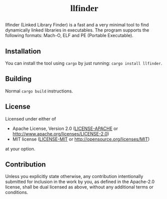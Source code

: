 # <p align="center" style="font-family: sans-monospace"> llfinder

llfinder (Linked Library Finder) is a fast and a very minimal tool to find dynamically linked libraries
in executables. The program supports the following formats: Mach-O, ELF and PE (Portable Executable).

## Installation

You can install the tool using `cargo` by just running: `cargo install llfinder`.

## Building

Normal `cargo build` instructions.

## License

Licensed under either of

 * Apache License, Version 2.0
   ([LICENSE-APACHE](LICENSE-APACHE) or http://www.apache.org/licenses/LICENSE-2.0)
 * MIT license
   ([LICENSE-MIT](LICENSE-MIT) or http://opensource.org/licenses/MIT)

at your option.

## Contribution

Unless you explicitly state otherwise, any contribution intentionally submitted
for inclusion in the work by you, as defined in the Apache-2.0 license, shall be
dual licensed as above, without any additional terms or conditions.
